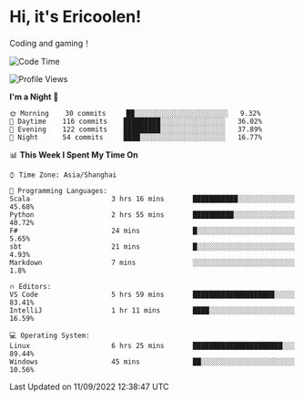 # Hi, it's Ericoolen!
Coding and gaming！

<!--START_SECTION:waka-->
![Code Time](http://img.shields.io/badge/Code%20Time-358%20hrs%203%20mins-blue)

![Profile Views](http://img.shields.io/badge/Profile%20Views-0-blue)

**I'm a Night 🦉** 

```text
🌞 Morning    30 commits     ██░░░░░░░░░░░░░░░░░░░░░░░   9.32% 
🌆 Daytime    116 commits    █████████░░░░░░░░░░░░░░░░   36.02% 
🌃 Evening    122 commits    █████████░░░░░░░░░░░░░░░░   37.89% 
🌙 Night      54 commits     ████░░░░░░░░░░░░░░░░░░░░░   16.77%

```


📊 **This Week I Spent My Time On** 

```text
⌚︎ Time Zone: Asia/Shanghai

💬 Programming Languages: 
Scala                    3 hrs 16 mins       ███████████░░░░░░░░░░░░░░   45.68% 
Python                   2 hrs 55 mins       ██████████░░░░░░░░░░░░░░░   40.72% 
F#                       24 mins             █░░░░░░░░░░░░░░░░░░░░░░░░   5.65% 
sbt                      21 mins             █░░░░░░░░░░░░░░░░░░░░░░░░   4.93% 
Markdown                 7 mins              ░░░░░░░░░░░░░░░░░░░░░░░░░   1.8%

🔥 Editors: 
VS Code                  5 hrs 59 mins       ████████████████████░░░░░   83.41% 
IntelliJ                 1 hr 11 mins        ████░░░░░░░░░░░░░░░░░░░░░   16.59%

💻 Operating System: 
Linux                    6 hrs 25 mins       ██████████████████████░░░   89.44% 
Windows                  45 mins             ██░░░░░░░░░░░░░░░░░░░░░░░   10.56%

```


 Last Updated on 11/09/2022 12:38:47 UTC
<!--END_SECTION:waka-->

